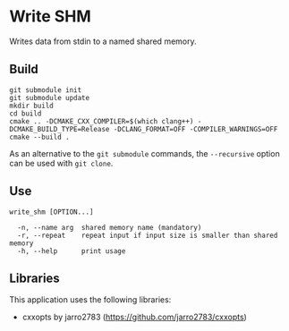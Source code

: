 # Write SHM

Writes data from stdin to a named shared memory.

## Build
```
git submodule init
git submodule update
mkdir build
cd build
cmake .. -DCMAKE_CXX_COMPILER=$(which clang++) -DCMAKE_BUILD_TYPE=Release -DCLANG_FORMAT=OFF -COMPILER_WARNINGS=OFF
cmake --build .
```

As an alternative to the ```git submodule``` commands, the ```--recursive``` option can be used with ```git clone```.

## Use
```
write_shm [OPTION...]

  -n, --name arg  shared memory name (mandatory)
  -r, --repeat    repeat input if input size is smaller than shared memory
  -h, --help      print usage
```

## Libraries
This application uses the following libraries:
- cxxopts by jarro2783 (https://github.com/jarro2783/cxxopts)

